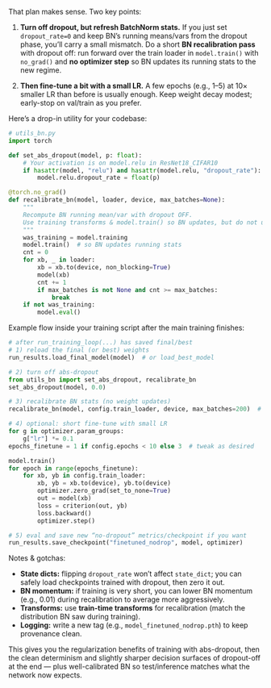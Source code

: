 That plan makes sense. Two key points:

1. **Turn off dropout, but refresh BatchNorm stats.**
   If you just set `dropout_rate=0` and keep BN’s running means/vars from the dropout phase, you’ll carry a small mismatch. Do a short **BN recalibration pass** with dropout off: run forward over the train loader in `model.train()` with `no_grad()` and **no optimizer step** so BN updates its running stats to the new regime.

2. **Then fine-tune a bit with a small LR.**
   A few epochs (e.g., 1–5) at 10× smaller LR than before is usually enough. Keep weight decay modest; early-stop on val/train as you prefer.

Here’s a drop-in utility for your codebase:

```python
# utils_bn.py
import torch

def set_abs_dropout(model, p: float):
    # Your activation is on model.relu in ResNet18_CIFAR10
    if hasattr(model, "relu") and hasattr(model.relu, "dropout_rate"):
        model.relu.dropout_rate = float(p)

@torch.no_grad()
def recalibrate_bn(model, loader, device, max_batches=None):
    """
    Recompute BN running mean/var with dropout OFF.
    Use training transforms & model.train() so BN updates, but do not update weights.
    """
    was_training = model.training
    model.train()  # so BN updates running stats
    cnt = 0
    for xb, _ in loader:
        xb = xb.to(device, non_blocking=True)
        model(xb)
        cnt += 1
        if max_batches is not None and cnt >= max_batches:
            break
    if not was_training:
        model.eval()
```

Example flow inside your training script after the main training finishes:

```python
# after run_training_loop(...) has saved final/best
# 1) reload the final (or best) weights
run_results.load_final_model(model)  # or load_best_model

# 2) turn off abs-dropout
from utils_bn import set_abs_dropout, recalibrate_bn
set_abs_dropout(model, 0.0)

# 3) recalibrate BN stats (no weight updates)
recalibrate_bn(model, config.train_loader, device, max_batches=200)  # a few hundred batches is plenty

# 4) optional: short fine-tune with small LR
for g in optimizer.param_groups:
    g["lr"] *= 0.1
epochs_finetune = 1 if config.epochs < 10 else 3  # tweak as desired

model.train()
for epoch in range(epochs_finetune):
    for xb, yb in config.train_loader:
        xb, yb = xb.to(device), yb.to(device)
        optimizer.zero_grad(set_to_none=True)
        out = model(xb)
        loss = criterion(out, yb)
        loss.backward()
        optimizer.step()

# 5) eval and save new “no-dropout” metrics/checkpoint if you want
run_results.save_checkpoint("finetuned_nodrop", model, optimizer)
```

Notes & gotchas:

* **State dicts:** flipping `dropout_rate` won’t affect `state_dict`; you can safely load checkpoints trained with dropout, then zero it out.
* **BN momentum:** if training is very short, you can lower BN momentum (e.g., 0.01) during recalibration to average more aggressively.
* **Transforms:** use **train-time transforms** for recalibration (match the distribution BN saw during training).
* **Logging:** write a new tag (e.g., `model_finetuned_nodrop.pth`) to keep provenance clean.

This gives you the regularization benefits of training with abs-dropout, then the clean determinism and slightly sharper decision surfaces of dropout-off at the end — plus well-calibrated BN so test/inference matches what the network now expects.
